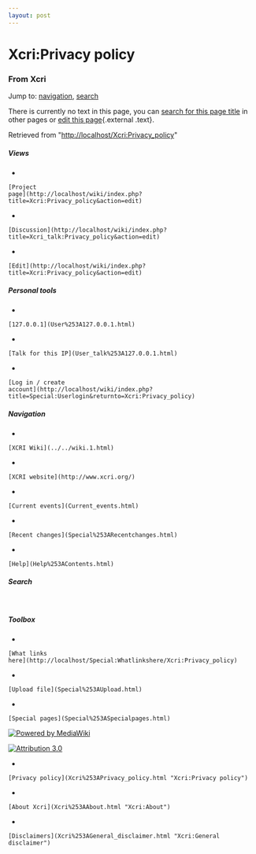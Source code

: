 ```yaml
---
layout: post
---
```








Xcri:Privacy policy 
===================













### From Xcri 







Jump to: [navigation](Xcri%253APrivacy_policy.html#column-one),
[search](Xcri%253APrivacy_policy.html#searchInput)





There is currently no text in this page, you can [search for this page
title](http://localhost/Special:Search/Privacy_policy "Special:Search/Privacy policy")
in other pages or [edit this
page](http://localhost/wiki/index.php?title=Xcri:Privacy_policy&action=edit "http://localhost/wiki/index.php?title=Xcri:Privacy_policy&action=edit"){.external
.text}.





Retrieved from
"[http://localhost/Xcri:Privacy\_policy](Xcri%253APrivacy_policy.html)"

















##### Views



-   

    

    [Project
    page](http://localhost/wiki/index.php?title=Xcri:Privacy_policy&action=edit)
-   

    

    [Discussion](http://localhost/wiki/index.php?title=Xcri_talk:Privacy_policy&action=edit)
-   

    

    [Edit](http://localhost/wiki/index.php?title=Xcri:Privacy_policy&action=edit)







##### Personal tools



-   

    

    [127.0.0.1](User%253A127.0.0.1.html)
-   

    

    [Talk for this IP](User_talk%253A127.0.0.1.html)
-   

    

    [Log in / create
    account](http://localhost/wiki/index.php?title=Special:Userlogin&returnto=Xcri:Privacy_policy)











[](../../wiki.1.html "XCRI Wiki")





##### Navigation



-   

    

    [XCRI Wiki](../../wiki.1.html)
-   

    

    [XCRI website](http://www.xcri.org/)
-   

    

    [Current events](Current_events.html)
-   

    

    [Recent changes](Special%253ARecentchanges.html)
-   

    

    [Help](Help%253AContents.html)







##### Search





 









##### Toolbox



-   

    

    [What links
    here](http://localhost/Special:Whatlinkshere/Xcri:Privacy_policy)
-   

    

    [Upload file](Special%253AUpload.html)
-   

    

    [Special pages](Special%253ASpecialpages.html)















[![Powered by
MediaWiki](../skins/common/images/poweredby_mediawiki_88x31.png)](http://www.mediawiki.org/)





[![Attribution 3.0
](http://i.creativecommons.org/l/by/3.0/88x31.png)](http://creativecommons.org/licenses/by/3.0/)



-   

    

    [Privacy policy](Xcri%253APrivacy_policy.html "Xcri:Privacy policy")
-   

    

    [About Xcri](Xcri%253AAbout.html "Xcri:About")
-   

    

    [Disclaimers](Xcri%253AGeneral_disclaimer.html "Xcri:General disclaimer")




